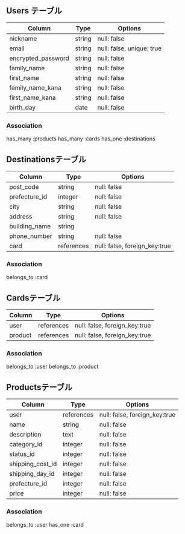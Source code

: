 ## Users テーブル

| Column             | Type   | Options                        |
| ------------------ | ------ | ------------------------------ |
| nickname           | string | null: false                    | 
| email              | string | null: false, unique: true      |
| encrypted_password | string | null: false                    |
| family_name        | string | null: false                    |
| first_name         | string | null: false                    |
| family_name_kana   | string | null: false                    |
| first_name_kana    | string | null: false                    |
| birth_day          | date   | null: false                    |

### Association
 has_many :products
 has_many :cards
 has_one :destinations

##  Destinationsテーブル

| Column             | Type      | Options                        |
| ------------------ | --------- | ------------------------------ |
| post_code          | string    | null: false                    | 
| prefecture_id      | integer   | null: false                    |
| city               | string    | null: false                    |
| address            | string    | null: false                    |
| building_name      | string    |                                |
| phone_number       | string    | null: false                    |
| card               | references| null: false, foreign_key:true  |

### Association
 belongs_to :card

##  Cardsテーブル

| Column             | Type       | Options                        |
| ------------------ | ---------- | ------------------------------ |
| user               | references | null: false, foreign_key:true  | 
| product            | references | null: false, foreign_key:true  | 

### Association
 belongs_to :user
 belongs_to :product

##  Productsテーブル

| Column             | Type       | Options                        |
| ------------------ | -----------| ------------------------------ |
| user               | references | null: false, foreign_key:true  | 
| name               | string     | null: false                    | 
| description        | text       | null: false                    |
| category_id        | integer    | null: false                    |
| status_id          | integer    | null: false                    |
| shipping_cost_id   | integer    | null: false                    |
| shipping_day_id    | integer    | null: false                    |
| prefecture_id      | integer    | null: false                    |
| price              | integer    | null: false                    | 

### Association
 belongs_to :user
 has_one :card
